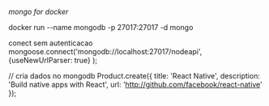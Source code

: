 *mongo for docker*

docker run --name mongodb -p 27017:27017 -d mongo

conect sem autenticacao
mongoose.connect('mongodb://localhost:27017/nodeapi',
    {useNewUrlParser: true}
); 

// cria dados no mongodb
 Product.create({
         title: 'React Native',
         description: 'Build native apps with React',
         url: 'http://github.com/facebook/react-native'
     });
